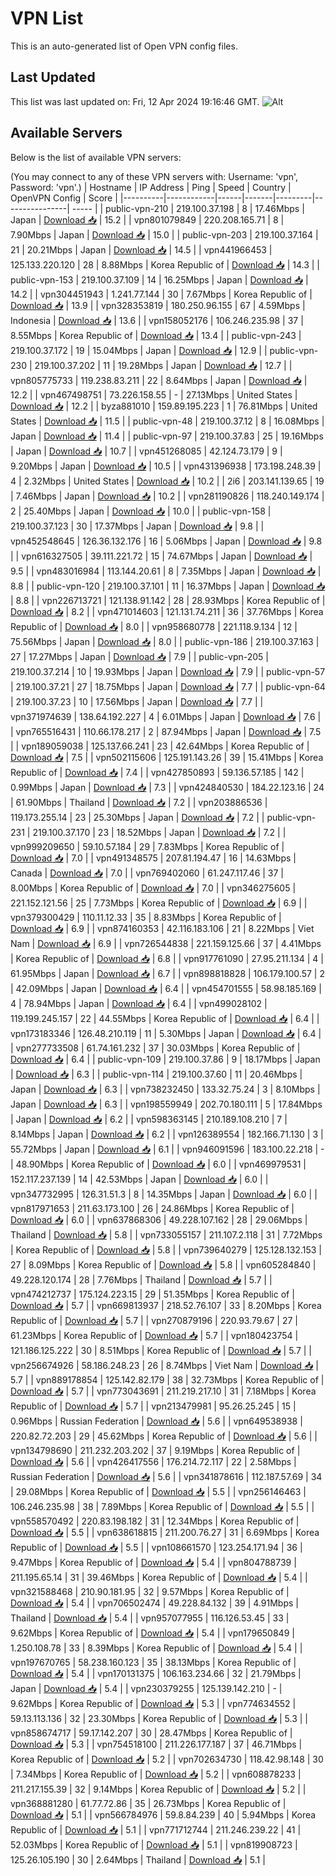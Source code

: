 # VPN List

This is an auto-generated list of Open VPN config files.

## Last Updated

This list was last updated on: Fri, 12 Apr 2024 19:16:46 GMT.
![Alt](https://repobeats.axiom.co/api/embed/186b98318ef1479477931607c1ad7d823f12451f.svg "Repobeats analytics image")

## Available Servers

Below is the list of available VPN servers:

(You may connect to any of these VPN servers with: Username: 'vpn', Password: 'vpn'.)
| Hostname | IP Address | Ping | Speed | Country | OpenVPN Config | Score |
|----------|------------|------|-------|---------|----------------| ----- |
| public-vpn-210 | 219.100.37.198 | 8 | 17.46Mbps | Japan | [Download 📥](./configs/server_0_JP.ovpn) | 15.2 |
| vpn801079849 | 220.208.165.71 | 8 | 7.90Mbps | Japan | [Download 📥](./configs/server_1_JP.ovpn) | 15.0 |
| public-vpn-203 | 219.100.37.164 | 21 | 20.21Mbps | Japan | [Download 📥](./configs/server_2_JP.ovpn) | 14.5 |
| vpn441966453 | 125.133.220.120 | 28 | 8.88Mbps | Korea Republic of | [Download 📥](./configs/server_3_KR.ovpn) | 14.3 |
| public-vpn-153 | 219.100.37.109 | 14 | 16.25Mbps | Japan | [Download 📥](./configs/server_4_JP.ovpn) | 14.2 |
| vpn304451943 | 1.241.77.144 | 30 | 7.67Mbps | Korea Republic of | [Download 📥](./configs/server_5_KR.ovpn) | 13.9 |
| vpn328353819 | 180.250.96.155 | 67 | 4.59Mbps | Indonesia | [Download 📥](./configs/server_6_ID.ovpn) | 13.6 |
| vpn158052176 | 106.246.235.98 | 37 | 8.55Mbps | Korea Republic of | [Download 📥](./configs/server_7_KR.ovpn) | 13.4 |
| public-vpn-243 | 219.100.37.172 | 19 | 15.04Mbps | Japan | [Download 📥](./configs/server_8_JP.ovpn) | 12.9 |
| public-vpn-230 | 219.100.37.202 | 11 | 19.28Mbps | Japan | [Download 📥](./configs/server_9_JP.ovpn) | 12.7 |
| vpn805775733 | 119.238.83.211 | 22 | 8.64Mbps | Japan | [Download 📥](./configs/server_10_JP.ovpn) | 12.2 |
| vpn467498751 | 73.226.158.55 | - | 27.13Mbps | United States | [Download 📥](./configs/server_11_US.ovpn) | 12.2 |
| byza881010 | 159.89.195.223 | 1 | 76.81Mbps | United States | [Download 📥](./configs/server_12_US.ovpn) | 11.5 |
| public-vpn-48 | 219.100.37.12 | 8 | 16.08Mbps | Japan | [Download 📥](./configs/server_13_JP.ovpn) | 11.4 |
| public-vpn-97 | 219.100.37.83 | 25 | 19.16Mbps | Japan | [Download 📥](./configs/server_14_JP.ovpn) | 10.7 |
| vpn451268085 | 42.124.73.179 | 9 | 9.20Mbps | Japan | [Download 📥](./configs/server_15_JP.ovpn) | 10.5 |
| vpn431396938 | 173.198.248.39 | 4 | 2.32Mbps | United States | [Download 📥](./configs/server_16_US.ovpn) | 10.2 |
| 2i6 | 203.141.139.65 | 19 | 7.46Mbps | Japan | [Download 📥](./configs/server_17_JP.ovpn) | 10.2 |
| vpn281190826 | 118.240.149.174 | 2 | 25.40Mbps | Japan | [Download 📥](./configs/server_18_JP.ovpn) | 10.0 |
| public-vpn-158 | 219.100.37.123 | 30 | 17.37Mbps | Japan | [Download 📥](./configs/server_19_JP.ovpn) | 9.8 |
| vpn452548645 | 126.36.132.176 | 16 | 5.06Mbps | Japan | [Download 📥](./configs/server_20_JP.ovpn) | 9.8 |
| vpn616327505 | 39.111.221.72 | 15 | 74.67Mbps | Japan | [Download 📥](./configs/server_21_JP.ovpn) | 9.5 |
| vpn483016984 | 113.144.20.61 | 8 | 7.35Mbps | Japan | [Download 📥](./configs/server_22_JP.ovpn) | 8.8 |
| public-vpn-120 | 219.100.37.101 | 11 | 16.37Mbps | Japan | [Download 📥](./configs/server_23_JP.ovpn) | 8.8 |
| vpn226713721 | 121.138.91.142 | 28 | 28.93Mbps | Korea Republic of | [Download 📥](./configs/server_24_KR.ovpn) | 8.2 |
| vpn471014603 | 121.131.74.211 | 36 | 37.76Mbps | Korea Republic of | [Download 📥](./configs/server_25_KR.ovpn) | 8.0 |
| vpn958680778 | 221.118.9.134 | 12 | 75.56Mbps | Japan | [Download 📥](./configs/server_26_JP.ovpn) | 8.0 |
| public-vpn-186 | 219.100.37.163 | 27 | 17.27Mbps | Japan | [Download 📥](./configs/server_27_JP.ovpn) | 7.9 |
| public-vpn-205 | 219.100.37.214 | 10 | 19.93Mbps | Japan | [Download 📥](./configs/server_28_JP.ovpn) | 7.9 |
| public-vpn-57 | 219.100.37.21 | 27 | 18.75Mbps | Japan | [Download 📥](./configs/server_29_JP.ovpn) | 7.7 |
| public-vpn-64 | 219.100.37.23 | 10 | 17.56Mbps | Japan | [Download 📥](./configs/server_30_JP.ovpn) | 7.7 |
| vpn371974639 | 138.64.192.227 | 4 | 6.01Mbps | Japan | [Download 📥](./configs/server_31_JP.ovpn) | 7.6 |
| vpn765516431 | 110.66.178.217 | 2 | 87.94Mbps | Japan | [Download 📥](./configs/server_32_JP.ovpn) | 7.5 |
| vpn189059038 | 125.137.66.241 | 23 | 42.64Mbps | Korea Republic of | [Download 📥](./configs/server_33_KR.ovpn) | 7.5 |
| vpn502115606 | 125.191.143.26 | 39 | 15.41Mbps | Korea Republic of | [Download 📥](./configs/server_34_KR.ovpn) | 7.4 |
| vpn427850893 | 59.136.57.185 | 142 | 0.99Mbps | Japan | [Download 📥](./configs/server_35_JP.ovpn) | 7.3 |
| vpn424840530 | 184.22.123.16 | 24 | 61.90Mbps | Thailand | [Download 📥](./configs/server_36_TH.ovpn) | 7.2 |
| vpn203886536 | 119.173.255.14 | 23 | 25.30Mbps | Japan | [Download 📥](./configs/server_37_JP.ovpn) | 7.2 |
| public-vpn-231 | 219.100.37.170 | 23 | 18.52Mbps | Japan | [Download 📥](./configs/server_38_JP.ovpn) | 7.2 |
| vpn999209650 | 59.10.57.184 | 29 | 7.83Mbps | Korea Republic of | [Download 📥](./configs/server_39_KR.ovpn) | 7.0 |
| vpn491348575 | 207.81.194.47 | 16 | 14.63Mbps | Canada | [Download 📥](./configs/server_40_CA.ovpn) | 7.0 |
| vpn769402060 | 61.247.117.46 | 37 | 8.00Mbps | Korea Republic of | [Download 📥](./configs/server_41_KR.ovpn) | 7.0 |
| vpn346275605 | 221.152.121.56 | 25 | 7.73Mbps | Korea Republic of | [Download 📥](./configs/server_42_KR.ovpn) | 6.9 |
| vpn379300429 | 110.11.12.33 | 35 | 8.83Mbps | Korea Republic of | [Download 📥](./configs/server_43_KR.ovpn) | 6.9 |
| vpn874160353 | 42.116.183.106 | 21 | 8.22Mbps | Viet Nam | [Download 📥](./configs/server_44_VN.ovpn) | 6.9 |
| vpn726544838 | 221.159.125.66 | 37 | 4.41Mbps | Korea Republic of | [Download 📥](./configs/server_45_KR.ovpn) | 6.8 |
| vpn917761090 | 27.95.211.134 | 4 | 61.95Mbps | Japan | [Download 📥](./configs/server_46_JP.ovpn) | 6.7 |
| vpn898818828 | 106.179.100.57 | 2 | 42.09Mbps | Japan | [Download 📥](./configs/server_47_JP.ovpn) | 6.4 |
| vpn454701555 | 58.98.185.169 | 4 | 78.94Mbps | Japan | [Download 📥](./configs/server_48_JP.ovpn) | 6.4 |
| vpn499028102 | 119.199.245.157 | 22 | 44.55Mbps | Korea Republic of | [Download 📥](./configs/server_49_KR.ovpn) | 6.4 |
| vpn173183346 | 126.48.210.119 | 11 | 5.30Mbps | Japan | [Download 📥](./configs/server_50_JP.ovpn) | 6.4 |
| vpn277733508 | 61.74.161.232 | 37 | 30.03Mbps | Korea Republic of | [Download 📥](./configs/server_51_KR.ovpn) | 6.4 |
| public-vpn-109 | 219.100.37.86 | 9 | 18.17Mbps | Japan | [Download 📥](./configs/server_52_JP.ovpn) | 6.3 |
| public-vpn-114 | 219.100.37.60 | 11 | 20.46Mbps | Japan | [Download 📥](./configs/server_53_JP.ovpn) | 6.3 |
| vpn738232450 | 133.32.75.24 | 3 | 8.10Mbps | Japan | [Download 📥](./configs/server_54_JP.ovpn) | 6.3 |
| vpn198559949 | 202.70.180.111 | 5 | 17.84Mbps | Japan | [Download 📥](./configs/server_55_JP.ovpn) | 6.2 |
| vpn598363145 | 210.189.108.210 | 7 | 8.14Mbps | Japan | [Download 📥](./configs/server_56_JP.ovpn) | 6.2 |
| vpn126389554 | 182.166.71.130 | 3 | 55.72Mbps | Japan | [Download 📥](./configs/server_57_JP.ovpn) | 6.1 |
| vpn946091596 | 183.100.22.218 | - | 48.90Mbps | Korea Republic of | [Download 📥](./configs/server_58_KR.ovpn) | 6.0 |
| vpn469979531 | 152.117.237.139 | 14 | 42.53Mbps | Japan | [Download 📥](./configs/server_59_JP.ovpn) | 6.0 |
| vpn347732995 | 126.31.51.3 | 8 | 14.35Mbps | Japan | [Download 📥](./configs/server_60_JP.ovpn) | 6.0 |
| vpn817971653 | 211.63.173.100 | 26 | 24.86Mbps | Korea Republic of | [Download 📥](./configs/server_61_KR.ovpn) | 6.0 |
| vpn637868306 | 49.228.107.162 | 28 | 29.06Mbps | Thailand | [Download 📥](./configs/server_62_TH.ovpn) | 5.8 |
| vpn733055157 | 211.107.2.118 | 31 | 7.72Mbps | Korea Republic of | [Download 📥](./configs/server_63_KR.ovpn) | 5.8 |
| vpn739640279 | 125.128.132.153 | 27 | 8.09Mbps | Korea Republic of | [Download 📥](./configs/server_64_KR.ovpn) | 5.8 |
| vpn605284840 | 49.228.120.174 | 28 | 7.76Mbps | Thailand | [Download 📥](./configs/server_65_TH.ovpn) | 5.7 |
| vpn474212737 | 175.124.223.15 | 29 | 51.35Mbps | Korea Republic of | [Download 📥](./configs/server_66_KR.ovpn) | 5.7 |
| vpn669813937 | 218.52.76.107 | 33 | 8.20Mbps | Korea Republic of | [Download 📥](./configs/server_67_KR.ovpn) | 5.7 |
| vpn270879196 | 220.93.79.67 | 27 | 61.23Mbps | Korea Republic of | [Download 📥](./configs/server_68_KR.ovpn) | 5.7 |
| vpn180423754 | 121.186.125.222 | 30 | 8.51Mbps | Korea Republic of | [Download 📥](./configs/server_69_KR.ovpn) | 5.7 |
| vpn256674926 | 58.186.248.23 | 26 | 8.74Mbps | Viet Nam | [Download 📥](./configs/server_70_VN.ovpn) | 5.7 |
| vpn889178854 | 125.142.82.179 | 38 | 32.73Mbps | Korea Republic of | [Download 📥](./configs/server_71_KR.ovpn) | 5.7 |
| vpn773043691 | 211.219.217.10 | 31 | 7.18Mbps | Korea Republic of | [Download 📥](./configs/server_72_KR.ovpn) | 5.7 |
| vpn213479981 | 95.26.25.245 | 15 | 0.96Mbps | Russian Federation | [Download 📥](./configs/server_73_RU.ovpn) | 5.6 |
| vpn649538938 | 220.82.72.203 | 29 | 45.62Mbps | Korea Republic of | [Download 📥](./configs/server_74_KR.ovpn) | 5.6 |
| vpn134798690 | 211.232.203.202 | 37 | 9.19Mbps | Korea Republic of | [Download 📥](./configs/server_75_KR.ovpn) | 5.6 |
| vpn426417556 | 176.214.72.117 | 22 | 2.58Mbps | Russian Federation | [Download 📥](./configs/server_76_RU.ovpn) | 5.6 |
| vpn341878616 | 112.187.57.69 | 34 | 29.08Mbps | Korea Republic of | [Download 📥](./configs/server_77_KR.ovpn) | 5.5 |
| vpn256146463 | 106.246.235.98 | 38 | 7.89Mbps | Korea Republic of | [Download 📥](./configs/server_78_KR.ovpn) | 5.5 |
| vpn558570492 | 220.83.198.182 | 31 | 12.34Mbps | Korea Republic of | [Download 📥](./configs/server_79_KR.ovpn) | 5.5 |
| vpn638618815 | 211.200.76.27 | 31 | 6.69Mbps | Korea Republic of | [Download 📥](./configs/server_80_KR.ovpn) | 5.5 |
| vpn108661570 | 123.254.171.94 | 36 | 9.47Mbps | Korea Republic of | [Download 📥](./configs/server_81_KR.ovpn) | 5.4 |
| vpn804788739 | 211.195.65.14 | 31 | 39.46Mbps | Korea Republic of | [Download 📥](./configs/server_82_KR.ovpn) | 5.4 |
| vpn321588468 | 210.90.181.95 | 32 | 9.57Mbps | Korea Republic of | [Download 📥](./configs/server_83_KR.ovpn) | 5.4 |
| vpn706502474 | 49.228.84.132 | 39 | 4.91Mbps | Thailand | [Download 📥](./configs/server_84_TH.ovpn) | 5.4 |
| vpn957077955 | 116.126.53.45 | 33 | 9.62Mbps | Korea Republic of | [Download 📥](./configs/server_85_KR.ovpn) | 5.4 |
| vpn179650849 | 1.250.108.78 | 33 | 8.39Mbps | Korea Republic of | [Download 📥](./configs/server_86_KR.ovpn) | 5.4 |
| vpn197670765 | 58.238.160.123 | 35 | 38.13Mbps | Korea Republic of | [Download 📥](./configs/server_87_KR.ovpn) | 5.4 |
| vpn170131375 | 106.163.234.66 | 32 | 21.79Mbps | Japan | [Download 📥](./configs/server_88_JP.ovpn) | 5.4 |
| vpn230379255 | 125.139.142.210 | - | 9.62Mbps | Korea Republic of | [Download 📥](./configs/server_89_KR.ovpn) | 5.3 |
| vpn774634552 | 59.13.113.136 | 32 | 23.30Mbps | Korea Republic of | [Download 📥](./configs/server_90_KR.ovpn) | 5.3 |
| vpn858674717 | 59.17.142.207 | 30 | 28.47Mbps | Korea Republic of | [Download 📥](./configs/server_91_KR.ovpn) | 5.3 |
| vpn754518100 | 211.226.177.187 | 37 | 46.71Mbps | Korea Republic of | [Download 📥](./configs/server_92_KR.ovpn) | 5.2 |
| vpn702634730 | 118.42.98.148 | 30 | 7.34Mbps | Korea Republic of | [Download 📥](./configs/server_93_KR.ovpn) | 5.2 |
| vpn608878233 | 211.217.155.39 | 32 | 9.14Mbps | Korea Republic of | [Download 📥](./configs/server_94_KR.ovpn) | 5.2 |
| vpn368881280 | 61.77.72.86 | 35 | 26.73Mbps | Korea Republic of | [Download 📥](./configs/server_95_KR.ovpn) | 5.1 |
| vpn566784976 | 59.8.84.239 | 40 | 5.94Mbps | Korea Republic of | [Download 📥](./configs/server_96_KR.ovpn) | 5.1 |
| vpn771712744 | 211.246.239.22 | 41 | 52.03Mbps | Korea Republic of | [Download 📥](./configs/server_97_KR.ovpn) | 5.1 |
| vpn819908723 | 125.26.105.190 | 30 | 2.64Mbps | Thailand | [Download 📥](./configs/server_98_TH.ovpn) | 5.1 |
